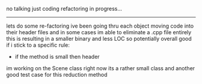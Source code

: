 no talking just coding
refactoring in progress...

---------------------------------------

lets do some re-factoring
ive been going thru each object moving code 
into their header files and in some cases
im able to eliminate a .cpp file entirely
this is resulting in a smaller binary and
less LOC so potentially overall good
if i stick to a specific rule:

- if the method is small then header

im working on the Scene class right now
its a rather small class and another good
test case for this reduction method

